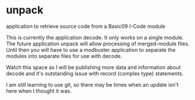 # unpack
 application to retrieve source code from a Basic09 I-Code module

This is currently the application decode. It only works on a single module. The future application unpack will allow processing of merged-module files. Until then you will have to use a modbuster application to separate the modules into separate files for use with decode.

Watch this space as I will be publishing more data and information about decode and it's outstanding issue with record (complex type) statements.

I am still learning to use git, so there may be times when an update isn't here when I thought it was.
